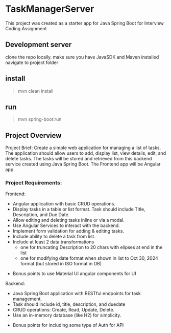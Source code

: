 # TaskManagerServer

This project was created as a starter app for Java Spring Boot for Interview Coding Assignment

## Development server

clone the repo locally.
make sure you have JavaSDK and Maven installed
navigate to project folder

## install

> mvn clean install

## run

> mvn spring-boot:run

## Project Overview

Project Brief: Create a simple web application for managing a list of tasks. The application should allow users to add, display list, view details, edit, and delete tasks. The tasks will be stored and retrieved from this backend service created using Java Spring Boot. The Frontend app will be Angular app.

### Project Requirements:
Frontend:
- Angular application with basic CRUD operations.
- Display tasks in a table or list format. Task should include Title, Description, and Due Date.
- Allow editing and deleting tasks inline or via a modal.
- Use Angular Services to interact with the backend.
- Implement form validation for adding & editing tasks.
- Include ability to delete a task from list.
- Include at least 2 data transformations 
    - one for truncating Description to 20 chars with elipses at end in the list
    - one for modifying date format when shown in list to Oct 30, 2024 format (but stored in ISO format in DB)
* Bonus points to use Material UI angular components for UI 

Backend:
- Java Spring Boot application with RESTful endpoints for task management.
- Task should include id, title, description, and duedate
- CRUD operations: Create, Read, Update, Delete.
- Use an in-memory database (like H2) for simplicity.
* Bonus points for including some type of Auth for API 

